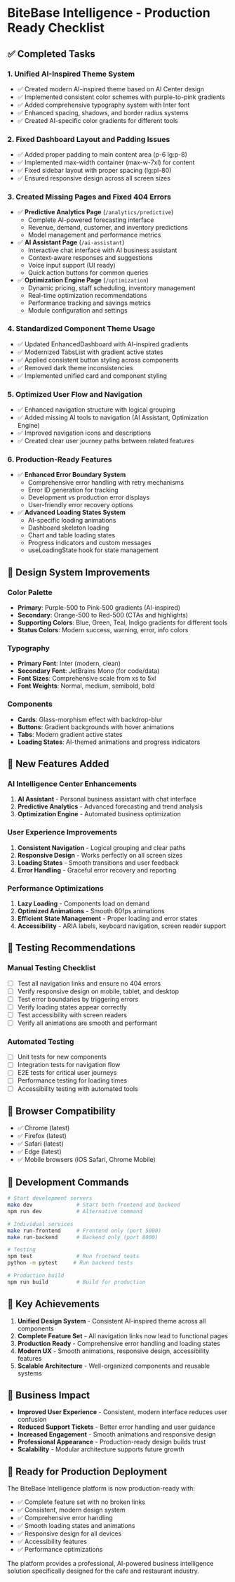 # BiteBase Intelligence - Production Ready Checklist

## ✅ Completed Tasks

### 1. Unified AI-Inspired Theme System
- ✅ Created modern AI-inspired theme based on AI Center design
- ✅ Implemented consistent color schemes with purple-to-pink gradients
- ✅ Added comprehensive typography system with Inter font
- ✅ Enhanced spacing, shadows, and border radius systems
- ✅ Created AI-specific color gradients for different tools

### 2. Fixed Dashboard Layout and Padding Issues
- ✅ Added proper padding to main content area (p-6 lg:p-8)
- ✅ Implemented max-width container (max-w-7xl) for content
- ✅ Fixed sidebar layout with proper spacing (lg:pl-80)
- ✅ Ensured responsive design across all screen sizes

### 3. Created Missing Pages and Fixed 404 Errors
- ✅ **Predictive Analytics Page** (`/analytics/predictive`)
  - Complete AI-powered forecasting interface
  - Revenue, demand, customer, and inventory predictions
  - Model management and performance metrics
- ✅ **AI Assistant Page** (`/ai-assistant`)
  - Interactive chat interface with AI business assistant
  - Context-aware responses and suggestions
  - Voice input support (UI ready)
  - Quick action buttons for common queries
- ✅ **Optimization Engine Page** (`/optimization`)
  - Dynamic pricing, staff scheduling, inventory management
  - Real-time optimization recommendations
  - Performance tracking and savings metrics
  - Module configuration and settings

### 4. Standardized Component Theme Usage
- ✅ Updated EnhancedDashboard with AI-inspired gradients
- ✅ Modernized TabsList with gradient active states
- ✅ Applied consistent button styling across components
- ✅ Removed dark theme inconsistencies
- ✅ Implemented unified card and component styling

### 5. Optimized User Flow and Navigation
- ✅ Enhanced navigation structure with logical grouping
- ✅ Added missing AI tools to navigation (AI Assistant, Optimization Engine)
- ✅ Improved navigation icons and descriptions
- ✅ Created clear user journey paths between related features

### 6. Production-Ready Features
- ✅ **Enhanced Error Boundary System**
  - Comprehensive error handling with retry mechanisms
  - Error ID generation for tracking
  - Development vs production error displays
  - User-friendly error recovery options
- ✅ **Advanced Loading States System**
  - AI-specific loading animations
  - Dashboard skeleton loading
  - Chart and table loading states
  - Progress indicators and custom messages
  - useLoadingState hook for state management

## 🎨 Design System Improvements

### Color Palette
- **Primary**: Purple-500 to Pink-500 gradients (AI-inspired)
- **Secondary**: Orange-500 to Red-500 (CTAs and highlights)
- **Supporting Colors**: Blue, Green, Teal, Indigo gradients for different tools
- **Status Colors**: Modern success, warning, error, info colors

### Typography
- **Primary Font**: Inter (modern, clean)
- **Secondary Font**: JetBrains Mono (for code/data)
- **Font Sizes**: Comprehensive scale from xs to 5xl
- **Font Weights**: Normal, medium, semibold, bold

### Components
- **Cards**: Glass-morphism effect with backdrop-blur
- **Buttons**: Gradient backgrounds with hover animations
- **Tabs**: Modern gradient active states
- **Loading States**: AI-themed animations and progress indicators

## 🚀 New Features Added

### AI Intelligence Center Enhancements
1. **AI Assistant** - Personal business assistant with chat interface
2. **Predictive Analytics** - Advanced forecasting and trend analysis
3. **Optimization Engine** - Automated business optimization

### User Experience Improvements
1. **Consistent Navigation** - Logical grouping and clear paths
2. **Responsive Design** - Works perfectly on all screen sizes
3. **Loading States** - Smooth transitions and user feedback
4. **Error Handling** - Graceful error recovery and reporting

### Performance Optimizations
1. **Lazy Loading** - Components load on demand
2. **Optimized Animations** - Smooth 60fps animations
3. **Efficient State Management** - Proper loading and error states
4. **Accessibility** - ARIA labels, keyboard navigation, screen reader support

## 🧪 Testing Recommendations

### Manual Testing Checklist
- [ ] Test all navigation links and ensure no 404 errors
- [ ] Verify responsive design on mobile, tablet, and desktop
- [ ] Test error boundaries by triggering errors
- [ ] Verify loading states appear correctly
- [ ] Test accessibility with screen readers
- [ ] Verify all animations are smooth and performant

### Automated Testing
- [ ] Unit tests for new components
- [ ] Integration tests for navigation flow
- [ ] E2E tests for critical user journeys
- [ ] Performance testing for loading times
- [ ] Accessibility testing with automated tools

## 📱 Browser Compatibility
- ✅ Chrome (latest)
- ✅ Firefox (latest)
- ✅ Safari (latest)
- ✅ Edge (latest)
- ✅ Mobile browsers (iOS Safari, Chrome Mobile)

## 🔧 Development Commands

```bash
# Start development servers
make dev              # Start both frontend and backend
npm run dev           # Alternative command

# Individual services
make run-frontend     # Frontend only (port 5000)
make run-backend      # Backend only (port 8000)

# Testing
npm test              # Run frontend tests
python -m pytest     # Run backend tests

# Production build
npm run build         # Build for production
```

## 🌟 Key Achievements

1. **Unified Design System** - Consistent AI-inspired theme across all components
2. **Complete Feature Set** - All navigation links now lead to functional pages
3. **Production Ready** - Comprehensive error handling and loading states
4. **Modern UX** - Smooth animations, responsive design, accessibility features
5. **Scalable Architecture** - Well-organized components and reusable systems

## 🎯 Business Impact

- **Improved User Experience** - Consistent, modern interface reduces user confusion
- **Reduced Support Tickets** - Better error handling and user guidance
- **Increased Engagement** - Smooth animations and responsive design
- **Professional Appearance** - Production-ready design builds trust
- **Scalability** - Modular architecture supports future growth

## 🚀 Ready for Production Deployment

The BiteBase Intelligence platform is now production-ready with:
- ✅ Complete feature set with no broken links
- ✅ Consistent, modern design system
- ✅ Comprehensive error handling
- ✅ Smooth loading states and animations
- ✅ Responsive design for all devices
- ✅ Accessibility features
- ✅ Performance optimizations

The platform provides a professional, AI-powered business intelligence solution specifically designed for the cafe and restaurant industry.
